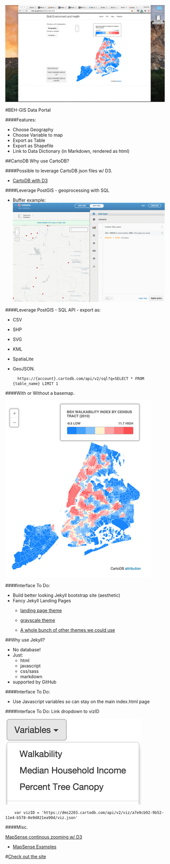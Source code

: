 ![portal](img/run-thru.gif)



#BEH-GIS Data Portal



####Features:
* Choose Geography
* Choose Variable to map
* Export as Table
* Export as Shapefile 
* Link to Data Dictionary (in Markdown, rendered as html)



##CartoDB
Why use CartoDB?

####Possible to leverage CartoDB json files w/ D3.
* [CartoDB with D3](http://blog.cartodb.com/cartodb-makes-d3-maps-a-breeze/) 
		



####Leverage PostGIS - geoprocessing with SQL
* Buffer example:
![buffer](img/buffer.gif)



####Leverage PostGIS - SQL API - export as:
* CSV
* SHP
* SVG
* KML
* SpatiaLite
* GeoJSON.
	
		https://{account}.cartodb.com/api/v2/sql?q=SELECT * FROM {table_name} LIMIT 1



####With or Without a basemap.

![basemap with](img/basemap.gif)



####Interface To Do:
* Build better looking Jekyll bootstrap site (aesthetic)
* Fancy Jekyll Landing Pages
	* [landing page theme](http://shaneweng.com/landing-page-theme/)

	* [grayscale theme](http://jeromelachaud.github.io/grayscale-theme/)

	* [A whole bunch of other themes we could use](http://jekyllthemes.org/)



##Why use Jekyll?

* No database! 
* Just:
	* html
	* javascript
	* css/sass
	* markdown 	
* supported by GitHub




####Interface To Do:
* Use Javascript variables so can stay on the main index.html page



####Interface To Do:
Link dropdown to vizID

![vars](img/vars.png)

		var vizID = 'https://dms2203.cartodb.com/api/v2/viz/a7e9cb92-9b52-11e4-b578-0e9d821ea90d/viz.json'



####Misc. 

[MapSense continous zooming w/ D3](http://beh-gis.github.io/pages/mapsense/)

* [MapSense Examples](https://developer.mapsense.co/examples/)



#[Check out the site](http://beh-gis.github.io/data/mhhi.html)